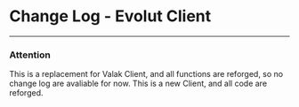 # Change Log - Evolut Client

---

### Attention

This is a replacement for Valak Client, and all functions are reforged, so no change log are avaliable for now.
This is a new Client, and all code are reforged.
